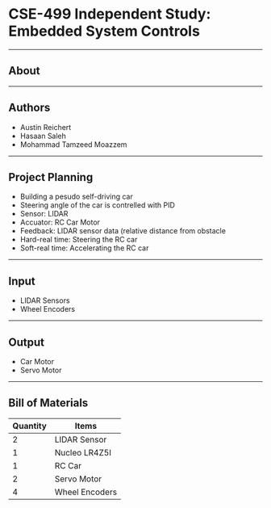 # CSE-499 Independent Study: Embedded System Controls

-----------------------------------------------------
About
-----------------------------------------------------


-----------------------------------------------------
Authors
-----------------------------------------------------
* Austin Reichert
* Hasaan Saleh
* Mohammad Tamzeed Moazzem

-----------------------------------------------------
Project Planning
-----------------------------------------------------
* Building a pesudo self-driving car
* Steering angle of the car is contrelled with PID
* Sensor: LIDAR
* Accuator: RC Car Motor
* Feedback: LIDAR sensor data (relative distance from obstacle
* Hard-real time: Steering the RC car
* Soft-real time: Accelerating the RC car

-----------------------------------------------------
Input
-----------------------------------------------------
* LIDAR Sensors
* Wheel Encoders

-----------------------------------------------------
Output
-----------------------------------------------------
* Car Motor
* Servo Motor

-----------------------------------------------------
Bill of Materials
-----------------------------------------------------
| Quantity 	| Items          	|
|----------	|----------------	|
| 2        	| LIDAR Sensor   	|
| 1        	| Nucleo LR4Z5I  	|
| 1        	| RC Car         	|
| 2        	| Servo Motor    	|
| 4        	| Wheel Encoders 	|




